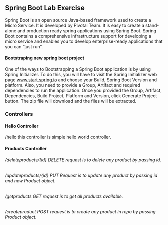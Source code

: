 ## Spring Boot Lab Exercise
Spring Boot is an open source Java-based framework used to create a Micro Service. It is developed by Pivotal Team. It is easy to create a stand-alone and production ready spring applications using Spring Boot. Spring Boot contains a comprehensive infrastructure support for developing a micro service and enables you to develop enterprise-ready applications that you can “just run”.

#### Bootstraping new spring boot project
One of the ways to Bootstrapping a Spring Boot application is by using Spring Initializer. To do this, you will have to visit the Spring Initializer web page www.start.spring.io and choose your Build, Spring Boot Version and platform. Also, you need to provide a Group, Artifact and required dependencies to run the application.
Once you provided the Group, Artifact, Dependencies, Build Project, Platform and Version, click Generate Project button. The zip file will download and the files will be extracted.

### Controllers

#### Hello Controller 
/hello this controller is simple hello world controller.

#### Products Controller 
###### /deleteproducts/{id} DELETE request is to delete any product by passing id.
###### /updateproducts/{id} PUT Request is to update  any product by passing id and new Product object.
###### /getproducts GET request is to get all products available.
###### /createproduct POST request is to create any product in repo by passing Product object.

